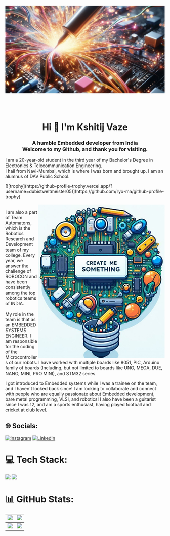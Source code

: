 <p align="center">
  <img src="https://github.com/dubistweltmeister05/dubistweltmeister05/blob/main/github%20READMD.jpg">
</p>



<br><br>

<h1 align="Center">Hi 👋 I'm Kshitij Vaze </h1>
<h3 align="Center">A humble Embedded developer from India <br> Welcome to my Github, and thank you for visiting. </h3>

<p align="Centre">
  I am a 20-year-old student in the third year of my Bachelor's Degree in Electronics & Telecommunication Engineering.<br>I hail from Navi-Mumbai, which is where I was born and brought up. I am an 
  alumnus of DAV Public School.
</p>
[![trophy](https://github-profile-trophy.vercel.app/?username=dubistweltmeister05)](https://github.com/ryo-ma/github-profile-trophy)
<br><br>  

<img align="right" alt="coding" width="400" src="https://github.com/dubistweltmeister05/dubistweltmeister05/blob/main/_704e2deb-eceb-4555-8b30-af8942dea2eb.jpg" /> 
 <p align="Centre">
  I am also a part of Team Automatons, which is the Robotics Research and Development team of my college. Every year, we answer the challenge of ROBOCON and have been consistently among the top 
  robotics teams of INDIA.<br><br>My role in the team is that as an EMBEDDED SYSTEMS ENGINEER. I am responsible for the coding of the Microcontrollers of our robots. I have worked with multiple 
  boards like 8051, PIC, Arduino family of boards (Including, but not limited to boards like UNO, MEGA, DUE, NANO, MINI, PRO MINI), and STM32 series.

</p>


  I got introduced to Embedded systems while I was a trainee on the team, and I haven't looked back since! I am looking to collaborate and connect with people who are equally passionate about 
  Embedded development, bare metal programming, VLSI, and robotics! I also have been a guitarist since I was 12, and am a sports enthusiast, having played football and cricket at club level.



## 🌐 Socials:
[![Instagram](https://img.shields.io/badge/Instagram-%23E4405F.svg?logo=Instagram&logoColor=white)](https://instagram.com/d__by__dx) [![LinkedIn](https://img.shields.io/badge/LinkedIn-%230077B5.svg?logo=linkedin&logoColor=white)](https://linkedin.com/in/https://www.linkedin.com/in/kshitij-vaze-177a16229/) 


# 💻 Tech Stack:

<img src="https://user-images.githubusercontent.com/74038190/238200622-e0d299f2-767c-4c21-bd49-90f2a19f1a78.gif" width = "100"> <img src="https://user-images.githubusercontent.com/74038190/212281775-b468df30-4edc-4bf8-a4ee-f52e1aaddc86.gif" width = "100">

# 📊 GitHub Stats:
</details>

<table>
  <tbody>
    <tr>
      <th>
        <a href="https://github-profile-summary-cards.vercel.app/api/cards/repos-per-language?username=dubistweltmeister05">
          <img src="https://github-profile-summary-cards.vercel.app/api/cards/repos-per-language?username=dubistweltmeister05&theme=dracula"/>
        </a>
      </th>
      <th>
        <a href="https://github-profile-summary-cards.vercel.app/api/cards/most-commit-language?username=dubistweltmeister05">
          <img src="https://github-profile-summary-cards.vercel.app/api/cards/most-commit-language?username=dubistweltmeister05&theme=dracula"/>
        </a>
      </th>
    </tr>
  </tbody>
  <tbody>
    <tr>
      <td>
        <a href="https://github-profile-summary-cards.vercel.app/api/cards/stats?username=dubistweltmeister05">
          <img src="https://github-profile-summary-cards.vercel.app/api/cards/stats?username=dubistweltmeister05&theme=dracula"/>
        </a>
      </td>
      <td>
        <a href="https://github-profile-summary-cards.vercel.app/api/cards/productive-time?username=dubistweltmeister05">
          <img src="https://github-profile-summary-cards.vercel.app/api/cards/productive-time?username=dubistweltmeister05&theme=dracula"/>
        </a>
      </td>
    </tr>
  </tbody>
</table>
<!-- Proudly created with GPRM ( https://gprm.itsvg.in ) -->
